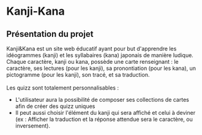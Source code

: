 # Kanji-Kana
## Présentation du projet <br>
Kanji&Kana est un site web éducatif ayant pour but d'apprendre les idéogrammes (kanji) et les syllabaires (kana) japonais de manière ludique. <br>
Chaque caractère, kanji ou kana, possède une carte renseignant : le caractère, ses lectures (pour les kanji), sa pronontiation (pour les kana), un pictogramme (pour les kanji), son tracé, et sa traduction. <br> <br>
Les quizz sont totalement personnalisables :
* L'utilisateur aura la possibilité de composer ses collections de cartes afin de créer des quizz uniques 
* Il peut aussi choisir l'élément du kanji qui sera affiché et celui à deviner (ex : Afficher la traduction et la réponse attendue sera le caractère, ou inversement).
